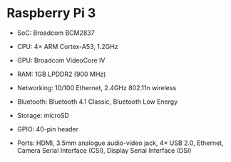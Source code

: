 # Raspberry Pi 3

- SoC: Broadcom BCM2837

- CPU: 4× ARM Cortex-A53, 1.2GHz

- GPU: Broadcom VideoCore IV

- RAM: 1GB LPDDR2 (900 MHz)

- Networking: 10/100 Ethernet, 2.4GHz 802.11n wireless

- Bluetooth: Bluetooth 4.1 Classic, Bluetooth Low Energy

- Storage: microSD

- GPIO: 40-pin header

- Ports: HDMI, 3.5mm analogue audio-video jack, 4× USB 2.0, Ethernet, Camera Serial Interface (CSI), Display Serial Interface (DSI)
